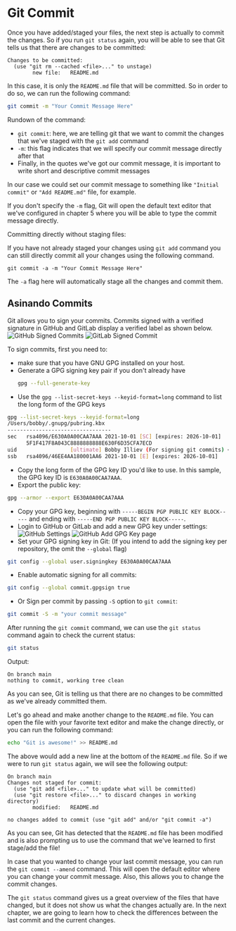 # Git Commit

Once you have added/staged your files, the next step is actually to commit the changes. So if you run `git status` again, you will be able to see that Git tells us that there are changes to be committed:

```
Changes to be committed:
  (use "git rm --cached <file>..." to unstage)
        new file:   README.md
```

In this case, it is only the `README.md` file that will be committed. So in order to do so, we can run the following command:

```bash
git commit -m "Your Commit Message Here"
```

Rundown of the command:

- `git commit`: here, we are telling git that we want to commit the changes that we've staged with the `git add` command
- `-m`: this flag indicates that we will specify our commit message directly after that
- Finally, in the quotes we've got our commit message, it is important to write short and descriptive commit messages

In our case we could set our commit message to something like `"Initial commit"` or `"Add README.md"` file, for example.

If you don't specify the `-m` flag, Git will open the default text editor that we've configured in chapter 5 where you will be able to type the commit message directly.

Committing directly without staging files:

If you have not already staged your changes using `git add` command you can still directly commit all your changes using the following command.

```
git commit -a -m "Your Commit Message Here"
```

The `-a` flag here will automatically stage all the changes and commit them.

## Asinando Commits

Git allows you to sign your commits. Commits signed with a verified signature in GitHub and GitLab display a verified label as shown below.
![GitHub Signed Commits](https://imgur.com/OvY20rM.png)
![GitLab Signed Commit](https://i.imgur.com/u5Oait2.png)

To sign commits, first you need to:

- make sure that you have GNU GPG installed on your host.
- Generate a GPG signing key pair if you don't already have
  ```bash
  gpg --full-generate-key
  ```
- Use the `gpg --list-secret-keys --keyid-format=long` command to list the long form of the GPG keys

```bash
gpg --list-secret-keys --keyid-format=long
/Users/bobby/.gnupg/pubring.kbx
---------------------------------
sec   rsa4096/E630A0A00CAA7AAA 2021-10-01 [SC] [expires: 2026-10-01]
      5F1F417F8A043C8888888888E630F6D35CFA7ECD
uid                 [ultimate] Bobby Illiev (For signing git commits) <bobby@bobbyiliev.com>
ssb   rsa4096/46EE4AA180001AA6 2021-10-01 [E] [expires: 2026-10-01]
```

- Copy the long form of the GPG key ID you'd like to use. In this sample, the GPG key ID is `E630A0A00CAA7AAA`.
- Export the public key:

```bash
gpg --armor --export E630A0A00CAA7AAA
```

- Copy your GPG key, beginning with `-----BEGIN PGP PUBLIC KEY BLOCK-----` and ending with `-----END PGP PUBLIC KEY BLOCK-----`.
- Login to GitHub or GitLab and add a new GPG key under settings:
  ![GitHub Settings](https://i.imgur.com/k64wxvW.png)
  ![GitHub Add GPG Key page](https://i.imgur.com/sMeVvUN.png)
- Set your GPG signing key in Git: (If you intend to add the signing key per repository, the omit the `--global` flag)

```bash
git config --global user.signingkey E630A0A00CAA7AAA
```

- Enable automatic signing for all commits:

```bash
git config --global commit.gpgsign true
```

- Or Sign per commit by passing `-S` option to `git commit`:

```bash
git commit -S -m "your commit message"
```

After running the `git commit` command, we can use the `git status` command again to check the current status:

```bash
git status
```

Output:

```
On branch main
nothing to commit, working tree clean
```

As you can see, Git is telling us that there are no changes to be committed as we've already committed them.

Let's go ahead and make another change to the `README.md` file. You can open the file with your favorite text editor and make the change directly, or you can run the following command:

```bash
echo "Git is awesome!" >> README.md
```

The above would add a new line at the bottom of the `README.md` file. So if we were to run `git status` again, we will see the following output:

```
On branch main
Changes not staged for commit:
  (use "git add <file>..." to update what will be committed)
  (use "git restore <file>..." to discard changes in working directory)
        modified:   README.md

no changes added to commit (use "git add" and/or "git commit -a")
```

As you can see, Git has detected that the `README.md` file has been modified and is also prompting us to use the command that we've learned to first stage/add the file!

In case that you wanted to change your last commit message, you can run the `git commit --amend` command. This will open the default editor where you can change your commit message. Also, this allows you to change the commit changes.

The `git status` command gives us a great overview of the files that have changed, but it does not show us what the changes actually are. In the next chapter, we are going to learn how to check the differences between the last commit and the current changes.
